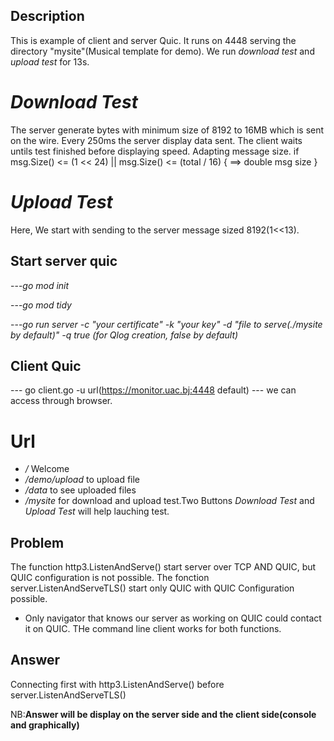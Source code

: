 ## Description
This is example of client and server Quic.
It runs on 4448 serving the directory "mysite"(Musical template for demo).
We run *download test*  and *upload test* for 13s.
# *Download Test*
The server generate bytes with minimum size of 8192 to 16MB which is sent on the wire.
Every 250ms the server display data sent. The client waits untils test finished before displaying speed.
Adapting message size.
if msg.Size() <= (1 << 24) || msg.Size() <= (total / 16) {
			  ==> double msg size
		}

# *Upload Test*
Here, We start with sending  to the server message sized 8192(1<<13).

## Start server quic

---*go mod init* 

---*go mod tidy*

---*go run server -c "your certificate" -k "your key" -d "file to serve(./mysite by default)"  -q true (for Qlog creation, false by default)*


## Client Quic
--- go client.go -u url(https://monitor.uac.bj:4448 default) 
--- we can access through browser.
# Url
- */*  Welcome
- */demo/upload* to upload file
- */data* to see uploaded files
- */mysite* for download and upload test.Two Buttons *Download Test* and *Upload Test* will help lauching test.
## Problem
The function http3.ListenAndServe() start server over TCP AND QUIC, but QUIC configuration is not possible.
The fonction server.ListenAndServeTLS() start only QUIC with QUIC Configuration possible.
- Only navigator that knows our server as working on QUIC could contact it on QUIC.
THe command line client works for both functions.

## Answer
Connecting first with http3.ListenAndServe() before server.ListenAndServeTLS()

NB:**Answer will be display on the server side and the client side(console and graphically)**


